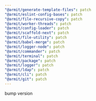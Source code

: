 ```yaml
---
"@armit/generate-template-files": patch
"@armit/eslint-config-bases": patch
"@armit/file-recursive-copy": patch
"@armit/worker-threads": patch
"@armit/config-loader": patch
"@armit/scaffold-next": patch
"@armit/file-utility": patch
"@armit/babel-merge": patch
"@armit/logger-node": patch
"@armit/commander": patch
"@armit/terminal": patch
"@armit/package": patch
"@armit/logger": patch
"@armit/ldap": patch
"@armit/cli": patch
"@armit/git": patch
---
```


bump version
